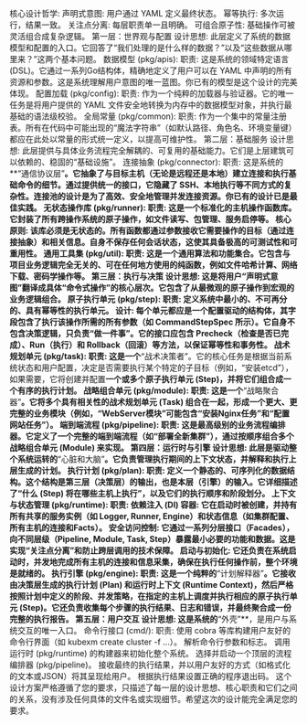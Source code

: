 核心设计哲学:
声明式意图: 用户通过 YAML 定义最终状态。
幂等执行: 多次运行，结果一致。
关注点分离: 每层职责单一且明确。
可组合原子性: 基础操作可被灵活组合成复杂逻辑。
第一层：世界观与配置
设计思想:
此层定义了系统的数据模型和配置的入口。它回答了“我们处理的是什么样的数据？”以及“这些数据从哪里来？”这两个基本问题。
数据模型 (pkg/apis):
职责: 这是系统的领域特定语言 (DSL)。它通过一系列Go结构体，精确地定义了用户可以在 YAML 中声明的所有资源和参数。这是系统理解用户意图的唯一蓝图。你已有的模型是这个设计的完美体现。
配置加载 (pkg/config):
职责: 作为一个纯粹的加载器与验证器。它的唯一任务是将用户提供的 YAML 文件安全地转换为内存中的数据模型对象，并执行最基础的语法级校验。
全局常量 (pkg/common):
职责: 作为一个集中的常量注册表。所有在代码中可能出现的“魔法字符串”（如默认路径、角色名、环境变量键）都应在此处以常量的形式统一定义，以提高可维护性。
第二层：基础服务
设计思想:
此层提供与具体业务流程完全解耦的、可复用的基础能力。它们是上层建筑可以依赖的、稳固的“基础设施”。
连接抽象 (pkg/connector):
职责: 这是系统的**“通信协议层”**。它抽象了与目标主机（无论是远程还是本地）建立连接和执行基础命令的细节。通过提供统一的接口，它隐藏了 SSH、本地执行等不同方式的复杂性。连接池的设计是为了高效、安全地管理并发连接资源。你已有的设计已是最佳实践。
无状态操作库 (pkg/runner):
职责: 这是一个标准化的主机操作函数库。它封装了所有跨操作系统的原子操作，如文件读写、包管理、服务启停等。
核心原则: 该库必须是无状态的。所有函数都通过参数接收它需要操作的目标（通过连接抽象）和相关信息。自身不保存任何会话状态，这使其具备极高的可测试性和可重用性。
通用工具集 (pkg/util):
职责: 这是一个通用算法和功能集合。它包含与项目业务逻辑完全无关的、可在任何地方使用的纯函数，例如文件哈希计算、网络下载、密码学操作等。
第三层：执行与决策
设计思想:
这是将用户“声明式意图”翻译成具体“命令式操作”的核心层次。它包含了从最微观的原子操作到宏观的业务逻辑组合。
原子执行单元 (pkg/step):
职责: 定义系统中最小的、不可再分的、具有幂等性的执行单元。
设计: 每个单元都应是一个配置驱动的结构体，其字段包含了执行该操作所需的所有参数（如 CommandStepSpec 所示）。它自身不包含决策逻辑，只负责“做一件事”。它的接口应包含 Precheck（检查是否已完成）、Run（执行）和 Rollback（回滚）等方法，以保证幂等性和事务性。
战术规划单元 (pkg/task):
职责: 这是一个**“战术决策者”。它的核心任务是根据当前系统状态和用户配置，决定是否需要执行某个特定的子目标（例如，“安装etcd”），如果需要，它将创建并配置**一个或多个原子执行单元 (Step)，并将它们组合成一个有序的执行计划。
战略组合单元 (pkg/module):
职责: 这是一个**“战略聚合器”**。它将多个具有相关性的战术规划单元 (Task) 组合在一起，形成一个更大、更完整的业务模块（例如，“WebServer模块”可能包含“安装Nginx任务”和“配置网站任务”）。
端到端流程 (pkg/pipeline):
职责: 这是最高级别的业务流程编排器。它定义了一个完整的端到端流程（如“部署全新集群”），通过按顺序组合多个战略组合单元 (Module) 来实现。
第四层：运行时与引擎
设计思想:
此层是驱动整个系统运转的**“心脏和大脑”**。它负责管理执行期间的上下文状态，并解释和执行上层生成的计划。
执行计划 (pkg/plan):
职责: 定义一个静态的、可序列化的数据结构。这个结构是第三层（决策层）的输出，也是本层（引擎）的输入。它详细描述了“什么 (Step) 将在哪些主机上执行”，以及它们的执行顺序和阶段划分。
上下文与状态管理 (pkg/runtime):
职责:
依赖注入 (DI) 容器: 它在启动时被创建，并持有所有共享的服务实例（如 Logger, Runner, Engine）和状态信息（如集群配置、所有主机的连接和Facts）。
安全访问控制: 它通过一系列分层接口（Facades），向不同层级（Pipeline, Module, Task, Step）暴露最小必要的功能和数据。这是实现“关注点分离”和防止跨层调用的技术保障。
启动与初始化: 它还负责在系统启动时，并发地完成所有主机的连接和信息采集，确保在执行任何操作前，整个环境是就绪的。
执行引擎 (pkg/engine):
职责: 这是一个纯粹的**“计划解释器”**。它接收由决策层生成的执行计划 (Plan) 和运行时上下文 (Runtime Context)，然后严格按照计划中定义的阶段、并发策略，在指定的主机上调度并执行相应的原子执行单元 (Step)。它还负责收集每个步骤的执行结果、日志和错误，并最终聚合成一份完整的执行报告。
第五层：用户交互
设计思想:
这是系统的**“外壳”**，是用户与系统交互的唯一入口。
命令行接口 (cmd/):
职责:
使用 cobra 等库构建用户友好的命令行界面（如 kubexm create cluster -f ...）。
解析命令行参数和标志。
调用运行时 (pkg/runtime) 的构建器来初始化整个系统。
选择并启动一个顶层的流程编排器 (pkg/pipeline)。
接收最终的执行结果，并以用户友好的方式（如格式化的文本或JSON）将其呈现给用户。
根据执行结果设置正确的程序退出码。
这个设计方案严格遵循了您的要求，只描述了每一层的设计思想、核心职责和它们之间的关系，没有涉及任何具体的文件名或实现细节。希望这次的设计能完全满足您的要求。